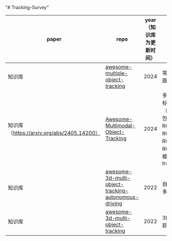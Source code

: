 "# Tracking-Survey" 


| paper                                      | repo                                                                           | year（知识库为更新时间） | 观点                                                                    |
| ------------------------------------------ | ------------------------------------------------------------------------------ | ------------------------ | ----------------------------------------------------------------------- |
| 知识库                                     | [awesome-multiple-object-tracking](https://github.com/luanshiyinyang/awesome-multiple-object-tracking)             | 2024                     | 常规多目标跟踪                                                          |
| 知识库（https://arxiv.org/abs/2405.14200） | [Awesome-Multimodal-Object-Tracking](https://github.com/983632847/Awesome-Multimodal-Object-Tracking)                | 2024                     | 多模态多目标跟踪（MMOT），包括RGBD、RGBT、RGBE、RGBL、混合模态 tracking |
| 知识库                                     | [awesome-3d-multi-object-tracking-autonomous-driving](https://github.com/MagicTZ/awesome-3d-multi-object-tracking-autonomous-driving) | 2022                     | 自动驾驶3D多目标跟踪                                                    |
| 知识库                                     | [awesome-3d-multi-object-tracking](https://github.com/Po-Jen/awesome-3d-multi-object-tracking)                     | 2022                     | 3D多目标跟踪                                                            |

